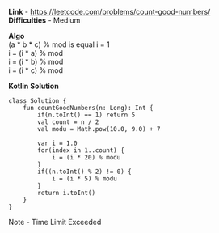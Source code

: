 **Link** -  https://leetcode.com/problems/count-good-numbers/<br>
**Difficulties** - Medium <br>

**Algo** <br>
(a * b * c) % mod
is equal
i = 1 <br>
i = (i * a) % mod <br>
i = (i * b) % mod <br>
i = (i * c) % mod <br>


**Kotlin Solution** <br>
```
class Solution {
    fun countGoodNumbers(n: Long): Int {
        if(n.toInt() == 1) return 5
        val count = n / 2
        val modu = Math.pow(10.0, 9.0) + 7
        
        var i = 1.0
        for(index in 1..count) {
            i = (i * 20) % modu
        }
        if((n.toInt() % 2) != 0) {
            i = (i * 5) % modu
        }
        return i.toInt()
    }
}
```

Note - Time Limit Exceeded
